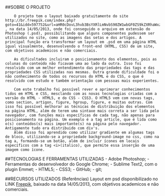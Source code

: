 ##SOBRE O PROJETO

    	O projeto tem o layout baixado gratuitamente do site  http://br.freepik.com/index.php?goto=41&idd=597752&url=aHR0cDovL3hvb3BsYXRlLmNvbS90ZW1wbGF0ZS9kZXRhaWxzLzI2MjctZWNvLWJ1c2luZXNzLXBzZC10ZW1wbGF0ZQ== , na data 14/05/2013, onde foi conseguido o arquivo em extensão do Photoshop (.psd), possibilitando que alguns componentes pudessem ser utilizados no site, como as imagens das setas e dos artigos. A principal função era transformar um layout em .psd em uma página HTML igual visualmente, desenvolvendo o front-end (HTML, CSS) de um site, com objetivos academicos e não comerciais.
     
    	As dificultades incluiram o posicionamento dos elementos, pois as colunas do conteúdo não ficavam uma ao lado da outra. Isso foi resolvido com um melhor entendimento das propriedades das tags e das propriedades CSS utilizadas nas mesmas. Outra grande dificuldade foi o não conhecimento de todos os recursos do HTML e do CSS, o que é resolvido com estudo e também orientação com pessoas mais experientes.
    
    	Com este trabalho foi possível rever e aprimorar conhecimentos tidos em HTML e CSS, mesclando com as novas tecnologias criadas com a versão do HTML - HTML5, e do CSS - CSS3. O HTML5 vem com novas tags, como section, artigon, figure, hgroup, figure, e muitas outras. Com isso foi possível melhorar as técnicas de distribuição dos elementos na página HTML, além de terem uma sintaxe mais correta a ser lida pelo navegador, com funções mais específicas de cada tag, não apenas para posicionamento na página. Um exemplo é a tag article, que é lida como o(s) conteúdos(s) mais importante(s) na página pelo navegador. Antigamente tudo era distribuido com div's.
        Além disso foi aprendido como utilizar gradiente em algumas tags de bloco, utilizando-se a propriedade background-image no css, como na tag a, formando-se um botão, além de incluir ícones em locais específicos com a tag <i>(italico), que permite essa inserção de uma imagem como ícone. 


##TECNOLOGIAS E FERRAMENTAS UTILIZADAS 
       - Adobe Photoshop;
       - Ferramentas do desenvolvedor do Google Chrome;
       - Sublime Text2, com o plugin Emmet;
       - HTML5;
       - CSS3; 
       - GitHub;
       - git;
    
##RECURSOS UTILIZADOS (Referências)
        Layout em psd disponibilizado no LINK [Freepik](http://br.freepik.com/index.php?goto=41&idd=597752&url=aHR0cDovL3hvb3BsYXRlLmNvbS90ZW1wbGF0ZS9kZXRhaWxzLzI2MjctZWNvLWJ1c2luZXNzLXBzZC10ZW1wbGF0ZQ==), baixado na data 14/05/2013, com objetivos academicos e não comerciais.  

